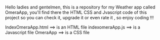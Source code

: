 Hello ladies and gentelmen, 
this is a repository for my Weather app called OmeraApp, 
you'll find there the HTML CSS and Jvascript code of this project so you can check it, upgrade it or even rate it , so enjoy coding !!!


IndexOmeraApp.html ==> is an HTML file
indexomeraApp.js ==> is a Javascript file
OmeraApp ==> is a CSS file
